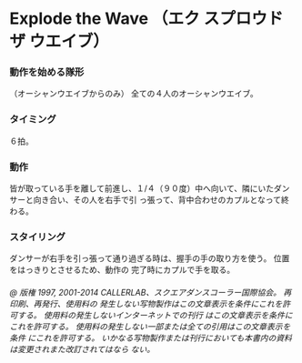 

# Explode the Wave （エク スプロウド ザ ウエイブ）
### 動作を始める隊形

（オーシャンウエイブからのみ） 全ての４人のオーシャンウエイブ。

### タイミング
 ６拍。
### 動作

皆が取っている手を離して前進し、１/４（９０度）中へ向いて、隣にいたダンサーと向き合い、その人を右手で引
っ張って、背中合わせのカプルとなって終わる。

### スタイリング

ダンサーが右手を引っ張って通り過ぎる時は、握手の手の取り方を使う。 位置をはっきりとさせるため、動作の 完了時にカプルで手を取る。

###### @ 版権 1997, 2001-2014 CALLERLAB、スクエアダンスコーラー国際協会。 再印刷、再発行、使用料の 発生しない写物製作はこの文章表示を条件にこれを許可する。 使用料の発生しないインターネットでの刊行 はこの文章表示を条件にこれを許可する。 使用料の発生しない一部または全ての引用はこの文章表示を条件 にこれを許可する。 いかなる写物製作または刊行においても本書内の資料は変更されまた改訂されてはなら ない。


